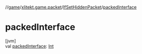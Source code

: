 //[game](../../../index.md)/[xlitekt.game.packet](../index.md)/[IfSetHiddenPacket](index.md)/[packedInterface](packed-interface.md)

# packedInterface

[jvm]\
val [packedInterface](packed-interface.md): [Int](https://kotlinlang.org/api/latest/jvm/stdlib/kotlin/-int/index.html)
